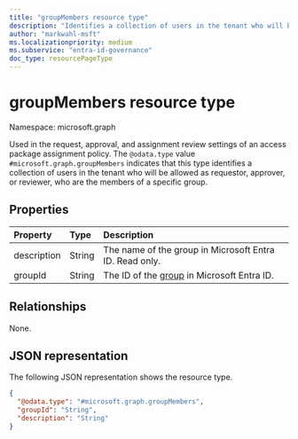 ```yaml
---
title: "groupMembers resource type"
description: "Identifies a collection of users in the tenant who will be allowed as requestor, approver, or reviewer."
author: "markwahl-msft"
ms.localizationpriority: medium
ms.subservice: "entra-id-governance"
doc_type: resourcePageType
---
```

# groupMembers resource type

Namespace: microsoft.graph


Used in the request, approval, and assignment review settings of an access package assignment policy.
The `@odata.type` value `#microsoft.graph.groupMembers` indicates that this type identifies a collection of users in the tenant who will be allowed as requestor, approver, or reviewer, who are the members of a specific group.

## Properties
|Property|Type|Description|
|:---|:---|:---|
|description|String|The name of the group in Microsoft Entra ID. Read only. |
|groupId|String|The ID of the [group](group.md) in Microsoft Entra ID.|

## Relationships
None.
## JSON representation
The following JSON representation shows the resource type.
<!-- {
  "blockType": "resource",
  "@odata.type": "microsoft.graph.groupMembers",
  "baseType": "microsoft.graph.subjectSet"
}
-->
``` json
{
  "@odata.type": "#microsoft.graph.groupMembers",
  "groupId": "String",
  "description": "String"
}
```
